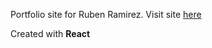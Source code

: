 Portfolio site for Ruben Ramirez. Visit site [here](http://coderuben.github.io/portfolio)

Created with <b>React</b>
